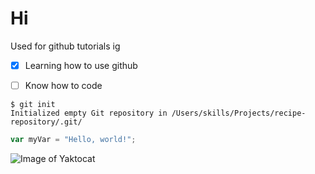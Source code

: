 # Hi

Used for github tutorials ig

- [x] Learning how to use github
- [ ] Know how to code



```
$ git init
Initialized empty Git repository in /Users/skills/Projects/recipe-repository/.git/
```


``` javascript
var myVar = "Hello, world!";
```

![Image of Yaktocat](https://octodex.github.com/images/yaktocat.png)
